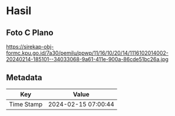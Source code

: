 # Hasil

## Foto C Plano

https://sirekap-obj-formc.kpu.go.id/7a30/pemilu/ppwp/11/16/10/20/14/1116102014002-20240214-185101--34033068-9a61-411e-900a-86cde51bc26a.jpg


## Metadata

| Key        | Value               |
| ---------- | ------------------- |
| Time Stamp | 2024-02-15 07:00:44 |



